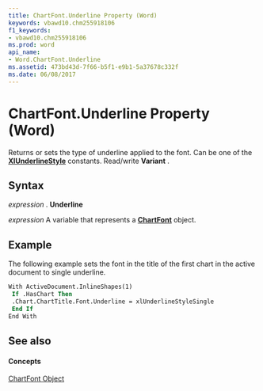```yaml
---
title: ChartFont.Underline Property (Word)
keywords: vbawd10.chm255918106
f1_keywords:
- vbawd10.chm255918106
ms.prod: word
api_name:
- Word.ChartFont.Underline
ms.assetid: 473bd43d-7f66-b5f1-e9b1-5a37678c332f
ms.date: 06/08/2017
---
```



# ChartFont.Underline Property (Word)

Returns or sets the type of underline applied to the font. Can be one of the **[XlUnderlineStyle](xlunderlinestyle-enumeration-word.md)** constants. Read/write **Variant** .


## Syntax

 _expression_ . **Underline**

 _expression_ A variable that represents a **[ChartFont](chartfont-object-word.md)** object.


## Example

The following example sets the font in the title of the first chart in the active document to single underline.


```vb
With ActiveDocument.InlineShapes(1) 
 If .HasChart Then 
 .Chart.ChartTitle.Font.Underline = xlUnderlineStyleSingle 
 End If 
End With
```


## See also


#### Concepts


[ChartFont Object](chartfont-object-word.md)

